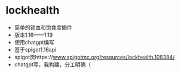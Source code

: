 # lockhealth
- 简单的锁血和饱食度插件
- 版本1.16——1.19
- 使用chatgpt编写
- 基于spigot1.16api
- spigot页https://www.spigotmc.org/resources/lockhealth.108384/
- chatgpt写，我构建，分工明确（
